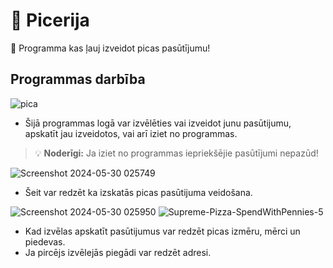 # :pizza: Picerija
:knife: Programma kas ļauj izveidot picas pasūtījumu!

## Programmas darbība
![pica](https://github.com/EstereVenena/Picerija/assets/165994277/b8603544-b931-4494-bb24-de3c5ad017b1)

 - Šijā programmas logā var izvēlēties vai izveidot junu pasūtijumu, apskatīt jau izveidotos, vai arī iziet no programmas.
> :bulb: **Noderīgi:** Ja iziet no programmas iepriekšējie pasūtījumi nepazūd!

![Screenshot 2024-05-30 025749](https://github.com/EstereVenena/Picerija/assets/165994277/379e8547-506d-4ff7-86b7-1b3f04123c9a)

- Šeit var redzēt ka izskatās picas pasūtijuma veidošana.

![Screenshot 2024-05-30 025950](https://github.com/EstereVenena/Picerija/assets/165994277/e7fd070c-0a19-49b6-91ec-b9b204ac2f7b)
![Supreme-Pizza-SpendWithPennies-5](https://github.com/EstereVenena/Picerija/assets/165994277/19d14bc2-a37f-4b68-9c48-f39a2df69f31)
- Kad izvēlas apskatīt pasūtijumus var redzēt picas izmēru, mērci un piedevas.
- Ja pircējs izvēlejās piegādi var redzēt adresi.
